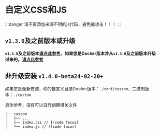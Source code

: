 # 自定义CSS和JS

:::danger 
请不要添加来源不明的js代码，避免被攻击！！！
:::

## `v1.3.0`及之前版本或升级

**`v1.3.0`及之前版本[请点此参考](./custom_js_css_old.md)，如果您是Docker版本并从`v1.3.0`及之前版本升级过来的，[请点此参考](https://github.com/hslr-s/sun-panel/discussions/98)**


## 非升级安装 `v1.4.0-beta24-02-20+`

如果您是全新安装，你的自定义目录Docker版本：`./conf/custom`，二进制版本：`./custom`

具体参考，没有可以自行创建相关文件
```
├── custom
│   ├── ...
│   ├── index.css // [!code focus]
│   └── index.js // [!code focus]
```